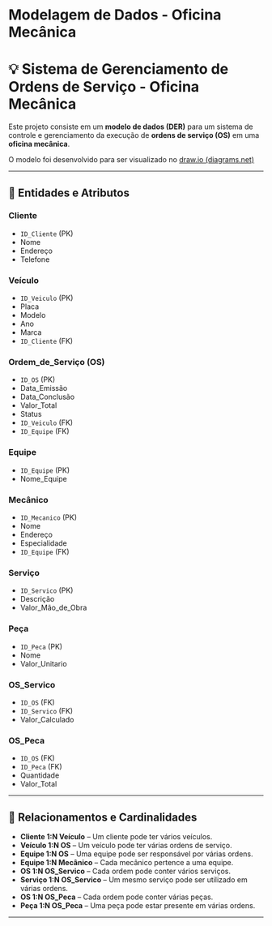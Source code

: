 # Modelagem de Dados - Oficina Mecânica

# 💡 Sistema de Gerenciamento de Ordens de Serviço - Oficina Mecânica

Este projeto consiste em um **modelo de dados (DER)** para um sistema de controle e gerenciamento da execução de **ordens de serviço (OS)** em uma **oficina mecânica**.

O modelo foi desenvolvido para ser visualizado no [draw.io (diagrams.net)](https://app.diagrams.net)

---

## 🧩 Entidades e Atributos

### **Cliente**
- `ID_Cliente` (PK)
- Nome
- Endereço
- Telefone

### **Veículo**
- `ID_Veiculo` (PK)
- Placa
- Modelo
- Ano
- Marca
- `ID_Cliente` (FK)

### **Ordem_de_Serviço (OS)**
- `ID_OS` (PK)
- Data_Emissão
- Data_Conclusão
- Valor_Total
- Status
- `ID_Veiculo` (FK)
- `ID_Equipe` (FK)

### **Equipe**
- `ID_Equipe` (PK)
- Nome_Equipe

### **Mecânico**
- `ID_Mecanico` (PK)
- Nome
- Endereço
- Especialidade
- `ID_Equipe` (FK)

### **Serviço**
- `ID_Servico` (PK)
- Descrição
- Valor_Mão_de_Obra

### **Peça**
- `ID_Peca` (PK)
- Nome
- Valor_Unitario

### **OS_Servico**
- `ID_OS` (FK)
- `ID_Servico` (FK)
- Valor_Calculado

### **OS_Peca**
- `ID_OS` (FK)
- `ID_Peca` (FK)
- Quantidade
- Valor_Total

---

## 🔁 Relacionamentos e Cardinalidades

- **Cliente 1:N Veículo** – Um cliente pode ter vários veículos.
- **Veículo 1:N OS** – Um veículo pode ter várias ordens de serviço.
- **Equipe 1:N OS** – Uma equipe pode ser responsável por várias ordens.
- **Equipe 1:N Mecânico** – Cada mecânico pertence a uma equipe.
- **OS 1:N OS_Servico** – Cada ordem pode conter vários serviços.
- **Serviço 1:N OS_Servico** – Um mesmo serviço pode ser utilizado em várias ordens.
- **OS 1:N OS_Peca** – Cada ordem pode conter várias peças.
- **Peça 1:N OS_Peca** – Uma peça pode estar presente em várias ordens.

---

